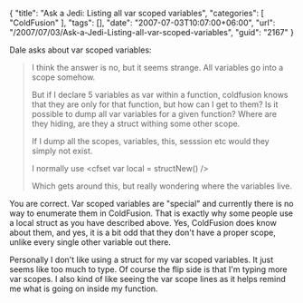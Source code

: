 {
	"title": "Ask a Jedi: Listing all var scoped variables",
	"categories": [
		"ColdFusion"
	],
	"tags": [],
	"date": "2007-07-03T10:07:00+06:00",
	"url": "/2007/07/03/Ask-a-Jedi-Listing-all-var-scoped-variables",
	"guid": "2167"
}

Dale asks about var scoped variables:

<blockquote>
I think the answer is no, but it seems strange. All
variables go into a scope somehow.

But if I declare 5 variables as var within a function, coldfusion knows that they are only for that function, but how can I get to them? Is it possible to dump all var variables for a given function? Where are they hiding, are they a struct withing some other scope.

If I dump all the scopes, variables, this, sesssion etc would they simply not exist.

I normally use &lt;cfset var local = structNew() /&gt;

Which gets around this, but really wondering where the variables live.
</blockquote>

You are correct. Var scoped variables are "special" and currently there is no way to enumerate them in ColdFusion. That is exactly why some people use a local struct as you have described above. Yes, ColdFusion does know about them, and yes, it is a bit odd that they don't have a proper scope, unlike every single other variable out there. 

Personally I don't like using a struct for my var scoped variables. It just seems like too much to type. Of course the flip side is that I'm typing more var scopes. I also kind of like seeing the var scope lines as it helps remind me what is going on inside my function.